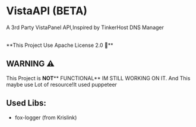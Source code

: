 # VistaAPI (BETA)
A 3rd Party VistaPanel API,Inspired by TinkerHost DNS Manager

</br>
**This Project Use Apache License 2.0 🥰**

## WARNING ⚠️

This Project is **NOT**** FUNCTIONAL** IM STILL WORKING ON IT.
And
This maybe use Lot of resource!It used puppeteer

## Used Libs:
- fox-logger (from Krislink)


